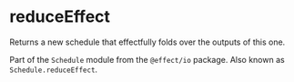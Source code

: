 # reduceEffect

Returns a new schedule that effectfully folds over the outputs of this one.

Part of the `Schedule` module from the `@effect/io` package. Also known as `Schedule.reduceEffect`.
